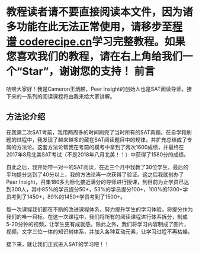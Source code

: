 <notice>教程读者请不要直接阅读本文件，因为诸多功能在此无法正常使用，请移步至[程谱 coderecipe.cn](https://coderecipe.cn/learn/10)学习完整教程。如果您喜欢我们的教程，请在右上角给我们一个“Star”，谢谢您的支持！</notice>
前言
======
哈喽大家好！我是Cameron王炳麒，Peer Insight的创始人也是SAT阅读导师。接下来的一系列的阅读课程将由我来给大家讲解。

方法论介绍
-----
在我第二次SAT考前，我用两周多的时间刷完了当时所有的SAT真题。在自学和刷题的过程中，我发现了越来越多的藏在SAT阅读题目中的规律，并扩充总结成了专属的方法论。这套方法论帮我在考前的模考中拿到了两次1600成绩，并最终在2017年8月北美SAT考试（不是2018年八月北美！！）中获得了1580分的成绩。

自此之后，我开始带一对一的SAT阅读，在近三个月中我教了30位学生，最后的平均提分达到了40分以上，我的方法论再一次获得了验证。这之后我就创办了Peer Insight，召集180多为标化接近满分的导师进行授课，到目前为止学员已达到300人，其中85%的学员提分50+，53%的学员提分100+，100%的1300+学员考到了1450+，89%的1450+学员考到了1500+。

每一次课程我们都在不断的改进课程体系，努力提升学生的学习体验，将提分作为我们的唯一目标。在这一次课程中，我们将所有的阅读课程进行体系拆分，制成5-20分钟的视频，让学生更有成就感。除此之外，我们将学习内容制成了图片，视频，文字三位一体的知识树体系，并加入各种互动元素，让学习过程不再枯燥。

接下来，就让我们正式进入SAT的学习吧！！

